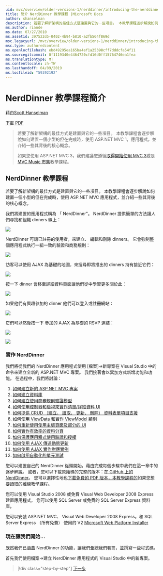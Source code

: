 ```yaml
---
uid: mvc/overview/older-versions-1/nerddinner/introducing-the-nerddinner-tutorial
title: 簡介 NerdDinner 教學課程 |Microsoft Docs
author: shanselman
description: 若要了解新架構的最佳方式是建置與它的一些項目。 本教學課程逐步解說如何建置使用 ASP.NET 的小，但完整的應用程式...
ms.author: riande
ms.date: 07/27/2010
ms.assetid: 397522d5-0402-4b94-b810-a2fb564f869d
msc.legacyurl: /mvc/overview/older-versions-1/nerddinner/introducing-the-nerddinner-tutorial
msc.type: authoredcontent
ms.openlocfilehash: ebd49295ea165ba4ef1a25398cff7dddcfa54f11
ms.sourcegitcommit: 0f1119340e4464720cfd16d0ff15764746ea1fea
ms.translationtype: MT
ms.contentlocale: zh-TW
ms.lasthandoff: 04/09/2019
ms.locfileid: "59392192"
---
```

# <a name="introducing-the-nerddinner-tutorial"></a>NerdDinner 教學課程簡介

藉由[Scott Hanselman](https://github.com/shanselman)

[下載 PDF](http://aspnetmvcbook.s3.amazonaws.com/aspnetmvc-nerdinner_v1.pdf)

> 若要了解新架構的最佳方式是建置與它的一些項目。 本教學課程會逐步解說如何建置一個小型的但在完成時，使用 ASP.NET MVC 1，應用程式，並介紹一些其背後的核心概念。
> 
> 如果您使用 ASP.NET MVC 3，我們建議您遵循[取得開始使用 MVC 3](../../older-versions/getting-started-with-aspnet-mvc3/cs/intro-to-aspnet-mvc-3.md)或是[MVC Music 市集](../../older-versions/mvc-music-store/mvc-music-store-part-1.md)教學課程。


## <a name="nerddinner-tutorial"></a>NerdDinner 教學課程

若要了解新架構的最佳方式是建置與它的一些項目。 本教學課程會逐步解說如何建置一個小型的但在完成時，使用 ASP.NET MVC 應用程式，並介紹一些其背後的核心概念。

我們將建置的應用程式稱為 「 NerdDinner"。 NerdDinner 提供簡單的方法讓人們尋找和組織 dinners 線上：

![](introducing-the-nerddinner-tutorial/_static/image1.png)

NerdDinner 可讓已註冊的使用者，來建立、 編輯和刪除 dinners。 它會強制整個應用程式執行一組一致的驗證和商務規則：

![](introducing-the-nerddinner-tutorial/_static/image2.png)

訪客可以使用 AJAX 為基礎的地圖，來搜尋即將推出的 dinners 持有接近它們：

![](introducing-the-nerddinner-tutorial/_static/image3.png)

按一下 dinner 會移至詳細資料頁面讓他們從中學習更多關於此：

![](introducing-the-nerddinner-tutorial/_static/image4.png)

如果他們有興趣參加的 dinner 他們可以登入或註冊網站：

![](introducing-the-nerddinner-tutorial/_static/image5.png)

它們可以然後按一下 參加的 AJAX 為基礎的 RSVP 連結：

![](introducing-the-nerddinner-tutorial/_static/image6.png)

![](introducing-the-nerddinner-tutorial/_static/image7.png)

### <a name="implementing-nerddinner"></a>實作 NerdDinner

我們將從我們的 NerdDinner 應用程式使用 [檔案]-&gt;新專案在 Visual Studio 中的命令來建立全新的 ASP.NET MVC 專案。 我們接著會以累加方式新增功能和功能。 在過程中，我們將討論：

1. [如何建立新的 ASP.NET MVC 專案](create-a-new-aspnet-mvc-project.md)
2. [如何建立資料庫](create-a-database.md)
3. [如何建立使用商務規則驗證模型](build-a-model-with-business-rule-validations.md)
4. [如何使用控制器和檢視來實作清單/詳細資料 UI](use-controllers-and-views-to-implement-a-listingdetails-ui.md)
5. [如何提供 CRUD （建立、 讀取、 更新、 刪除） 資料表單項目支援](provide-crud-create-read-update-delete-data-form-entry-support.md)
6. [如何使用 ViewData 和實作 ViewModel 類別](use-viewdata-and-implement-viewmodel-classes.md)
7. [如何重新使用使用主版頁面及部分的 UI](re-use-ui-using-master-pages-and-partials.md)
8. [如何實作有效率的資料分頁](implement-efficient-data-paging.md)
9. [如何保護應用程式使用驗證和授權](secure-applications-using-authentication-and-authorization.md)
10. [如何使用 AJAX 傳送動態更新](use-ajax-to-deliver-dynamic-updates.md)
11. [如何使用 AJAX 實作對應實例](use-ajax-to-implement-mapping-scenarios.md)
12. [如何啟用自動化的單元測試](enable-automated-unit-testing.md)

您可以建置自己的 NerdDinner 從頭開始，藉由完成每個步驟中我們在這一章中的逐步解說。 或者，您可以下載原始碼的完整的版本：[在 GitHub 上的 NerdDinner](https://github.com/AspNetMVPSamples/NerdDinner)。 您可以選擇性地也[下載免費的 PDF 版本，本教學課程的](http://aspnetmvcbook.s3.amazonaws.com/aspnetmvc-nerdinner_v1.pdf)如果您想要讀取的離線教學課程。

您可以使用 Visual Studio 2008 或免費 Visual Web Developer 2008 Express 建置應用程式。 您可以使用 SQL Server 或免費的 SQL Server Express 資料庫。

您可以安裝 ASP.NET MVC、 Visual Web Developer 2008 Express，和 SQL Server Express （所有免費） 使用的 V2 [Microsoft Web Platform Installer](https://www.microsoft.com/web/downloads/platform.aspx)

### <a name="now-lets-get-started"></a>現在讓我們開始...

既然我們已涵蓋 NerdDinner 的功能，讓我們彙總我們套筒，並撰寫一些程式碼。

首先我們使用檔案-&gt;建立 NerdDinner 應用程式的 Visual Studio 中的新專案。

> [!div class="step-by-step"]
> [下一步](create-a-new-aspnet-mvc-project.md)
